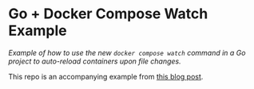 # Go + Docker Compose Watch Example

_Example of how to use the new `docker compose watch` command in a Go project to auto-reload containers upon file changes._

This repo is an accompanying example from [this blog post](https://lukerogerson.medium.com/go-projects-and-docker-compose-watch-e98af8c497bf).
